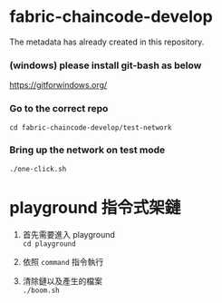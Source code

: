 # fabric-chaincode-develop

The metadata has already created in this repository.

### (windows) please install git-bash as below
https://gitforwindows.org/

### Go to the correct repo

`cd fabric-chaincode-develop/test-network`

### Bring up the network on test mode

`./one-click.sh`


# playground 指令式架鏈

1. 首先需要進入 playground  
`cd playground`

2. 依照 `command` 指令執行

3. 清除鏈以及產生的檔案  
  `./boom.sh`